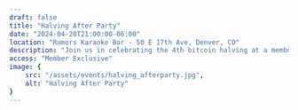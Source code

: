 ```yaml
---
draft: false
title: "Halving After Party"
date: "2024-04-20T21:00:00-06:00"
location: "Rumors Karaoke Bar - 50 E 17th Ave, Denver, CO"
description: "Join us in celebrating the 4th bitcoin halving at a member exclusive after party. Drinks tab open to members."
access: "Member Exclusive"
image: {
    src: "/assets/events/halving_afterparty.jpg",
    alt: "Halving After Party"
}
---
```


